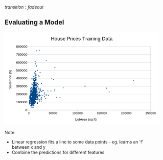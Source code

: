 $transition: fadeout$

## Evaluating a Model

<img src="images/house_prices_linear_chart_noline.png" width="800px"/>

Note:
- Linear regression fits a line to some data points - eg. learns an 'f' between x and y
- Combine the predictions for different features 
 